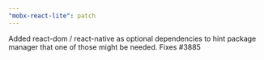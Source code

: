 ```yaml
---
"mobx-react-lite": patch
---
```


Added react-dom / react-native as optional dependencies to hint package manager that one of those might be needed. Fixes #3885

